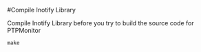 #Compile Inotify Library 

Compile Inotify Library before you try to build the source code for PTPMonitor

```
make
```